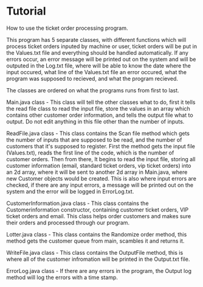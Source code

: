 # Tutorial
How to use the ticket order processing program.

This program has 5 separate classes, with different functions which will process ticket orders inputed by machine or user, ticket orders will be put in
the Values.txt file and everything should be handled automatically. If any errors occur, an error message will be printed out on the system and will
be outputed in the Log.txt file, where will be able to know the date where the input occured, what line of the Values.txt file an error occured, what the
program was supposed to recieved, and what the program recieved.

The classes are ordered on what the programs runs from first to last.

Main.java class - 
  This class will tell the other classes what to do, first it tells the read file class to read the input file, store the values in an array
  which contains other customer order information, and tells the output file what to output. 
  Do not edit anything in this file other than the number of inputs.

ReadFile.java class - 
  This class contains the Scan file method which gets the number of inputs that are supposed to be read, 
  and the number of customers that it's supposed to register. 
  First the method gets the input file (Values.txt), reads the first line of the code, which is the number of customer orders. 
  Then from there, It begins to read the input file, storing all customer information (email, standard ticket orders, vip ticket orders)
  into an 2d array, where it will be sent to another 2d array in Main.java, where new Customer objects would be created. 
  This is also where input errors are checked, if there are any input errors, a message will be printed out on the system and 
  the error will be logged in ErrorLog.txt.
  
CustomerInformation.java class -
  This class contains the Customerinformation constructor, containing customer ticket orders, VIP ticket orders and email. This class
  helps order customers and makes sure their orders and processed through our program.

Lotter.java class -
  This class contains the Randomize order method, this method gets the customer queue from main,
  scambles it and returns it.

WriteFile.java class -
  This class contains the OutputFile method, this is where all of the customer infromation will be printed in the
  Output.txt file.
  
ErrorLog.java class -
  If there are any errors in the program, the Output log method will log the errors with a time stamp.
